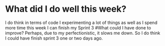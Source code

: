 # What did I do well this week?
I do think in terms of code I experimenting a lot of things as well as I spend more time this week I can finish my Sprint 3
#What could I have done to improve?
Perhaps, due to my perfectionistic, it slows me down. So I do think I could have finish sprint 3 one or two days ago.
